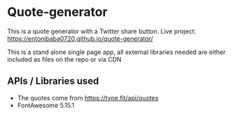 # Quote-generator
This is a quote generator with a Twitter share button.
Live project: https://entonibaba0720.github.io/quote-generator/

This is a stand alone single page app, all external libraries needed are either included as files on the repo or via CDN

## APIs / Libraries used
 - The quotes come from https://type.fit/api/quotes 
 - FontAwesome 5.15.1
 
 
